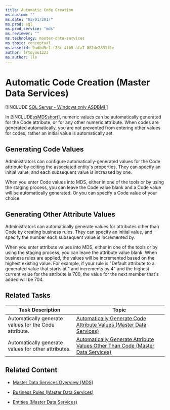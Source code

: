 ```yaml
---
title: Automatic Code Creation
ms.custom: ""
ms.date: "03/01/2017"
ms.prod: sql
ms.prod_service: "mds"
ms.reviewer: ""
ms.technology: master-data-services
ms.topic: conceptual
ms.assetid: 9adbd5e1-f28c-4fb5-afa7-082de2831f3e
author: lrtoyou1223
ms.author: lle
---
```

# Automatic Code Creation (Master Data Services)

[!INCLUDE [SQL Server - Windows only ASDBMI  ](../../includes/sql-windows-only-asdbmi.md)]

  In [!INCLUDE[ssMDSshort](../includes/ssmdsshort-md.md)], numeric values can be automatically generated for the Code attribute, or for any other numeric attribute. When codes are generated automatically, you are not prevented from entering other values for codes; rather an initial value is automatically set.  
  
## Generating Code Values  
 Administrators can configure automatically-generated values for the Code attribute by editing the associated entity's properties. They can specify an initial value, and each subsequent value is increased by one.  
  
 When you enter Code values into MDS, either in one of the tools or by using the staging process, you can leave the Code value blank and a Code value will be automatically generated. Or you can specify a Code value of your choice.  
  
## Generating Other Attribute Values  
 Administrators can automatically generate values for attributes other than Code by creating business rules. They can specify an initial value, and specify the number each subsequent value is incremented by.  
  
 When you enter attribute values into MDS, either in one of the tools or by using the staging process, you can leave the attribute value blank. When business rules are applied, the values will be incremented based on the highest existing value. For example, if your rule is "Default attribute to a generated value that starts at 1 and increments by 4" and the highest current value for the attribute is 700, the value for the next member that's added will be 704.  
  
## Related Tasks  
  
|Task Description|Topic|  
|----------------------|-----------|  
|Automatically generate values for the Code attribute.|[Automatically Generate Code Attribute Values &#40;Master Data Services&#41;](../master-data-services/automatically-generate-code-attribute-values-master-data-services.md)|  
|Automatically generate values for other attributes.|[Automatically Generate Attribute Values Other Than Code &#40;Master Data Services&#41;](../master-data-services/automatically-generate-attribute-values-other-than-code-master-data-services.md)|  
  
## Related Content  
  
-   [Master Data Services Overview &#40;MDS&#41;](../master-data-services/master-data-services-overview-mds.md)  
  
-   [Business Rules &#40;Master Data Services&#41;](../master-data-services/business-rules-master-data-services.md)  
  
-   [Entities &#40;Master Data Services&#41;](../master-data-services/entities-master-data-services.md)  
  
  

